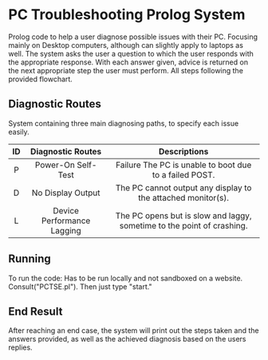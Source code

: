 # PC Troubleshooting Prolog System
Prolog code to help a user diagnose possible issues with their PC. Focusing mainly on Desktop computers, although can slightly apply to laptops as well. 
The system asks the user a question to which the user responds with the appropriate response. With each answer given, advice is returned on the next appropriate step the user must perform. All steps following the provided flowchart.

## Diagnostic Routes
System containing three main diagnosing paths, to specify each issue easily.

|ID | Diagnostic Routes | Descriptions |
| :-----: | :---: | :---: |
|P	| Power-On Self-Test | Failure	The PC is unable to boot due to a failed POST. |
|D	| No Display Output	 | The PC cannot output any display to the attached monitor(s). |
|L	| Device Performance Lagging | The PC opens but is slow and laggy, sometime to the point of crashing. |

## Running
To run the code:
Has to be run locally and not sandboxed on a website.
Consult("PCTSE.pl").
Then just type "start."

## End Result
After reaching an end case, the system will print out the steps taken and the answers provided, as well as the achieved diagnosis based on the users replies.
